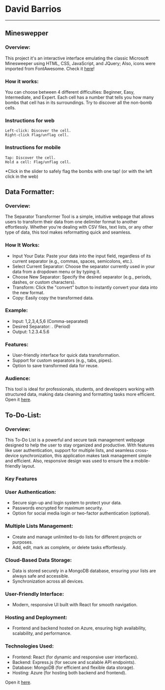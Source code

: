 # David Barrios
<hr>

## Mineswepper 

### Overview:
This project it's an interactive interface emulating the classic Microsoft Minesweeper using HTML, CSS, JavaScript, and JQuery; Also, icons were imported from FontAwesome. Check it [here](https://davidandbar.github.io/minesweeper/)!


### How it works:
You can choose between 4 different difficulties: Beginner, Easy, Intermediate, and Expert.
Each cell has a number that tells you how many bombs that cell has in its surroundings. Try to discover all the non-bomb cells.

### Instructions for web
    Left-click: Discover the cell. 
    Right-click Flag/unflag cell.

### Instructions for mobile
    Tap: Discover the cell. 
    Hold a cell: Flag/unflag cell.

*Click in the slider to safely flag the bombs with one tap! (or with the left click in the web)

## Data Formatter:

### Overview:
The Separator Transformer Tool is a simple, intuitive webpage that allows users to transform their data from one delimiter format to another effortlessly. Whether you're dealing with CSV files, text lists, or any other type of data, this tool makes reformatting quick and seamless.

### How It Works:

- Input Your Data: Paste your data into the input field, regardless of its current separator (e.g., commas, spaces, semicolons, etc.).
- Select Current Separator: Choose the separator currently used in your data from a dropdown menu or by typing it.
- Choose New Separator: Specify the desired separator (e.g., periods, dashes, or custom characters).
- Transform: Click the "convert" button to instantly convert your data into the new format.
- Copy: Easily copy the transformed data.

### Example:

- Input: 1,2,3,4,5,6 (Comma-separated)
- Desired Separator: . (Period)
- Output: 1.2.3.4.5.6

### Features:

- User-friendly interface for quick data transformation.
- Support for custom separators (e.g., tabs, pipes).
- Option to save transformed data for reuse.

### Audience:
This tool is ideal for professionals, students, and developers working with structured data, making data cleaning and formatting tasks more efficient. Open it [here](https://davidandbar.github.io/Formatter/).

## To-Do-List:

### Overview:
This To-Do List is a powerful and secure task management webpage designed to help the user to stay organized and productive. With features like user authentication, support for multiple lists, and seamless cross-device synchronization, this application makes task management simple and efficient. Also, responsive design was used to ensure the a mobile-friendly layout.

### Key Features 
### User Authentication: 
- Secure sign-up and login system to protect your data.
- Passwords encrypted for maximum security.
- Option for social media login or two-factor authentication (optional).

### Multiple Lists Management:
- Create and manage unlimited to-do lists for different projects or purposes.
- Add, edit, mark as complete, or delete tasks effortlessly.

### Cloud-Based Data Storage:
- Data is stored securely in a MongoDB database, ensuring your lists are always safe and accessible.
- Synchronization across all devices.

### User-Friendly Interface:
- Modern, responsive UI built with React for smooth navigation.

### Hosting and Deployment:
- Frontend and backend hosted on Azure, ensuring high availability, scalability, and performance.

### Technologies Used:

- Frontend: React (for dynamic and responsive user interfaces).
- Backend: Express.js (for secure and scalable API endpoints).
- Database: MongoDB (for efficient and flexible data storage).
- Hosting: Azure (for hosting both backend and frontend).

Open it [here](https://thankful-forest-0df18890f.4.azurestaticapps.net/).